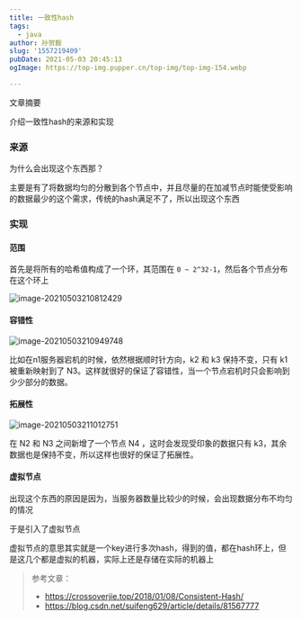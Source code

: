 ```yaml
---
title: 一致性hash
tags:
  - java
author: 孙贺毅
slug: '1557219409'
pubDate: 2021-05-03 20:45:13
ogImage: https://top-img.pupper.cn/top-img/top-img-154.webp

---
```


文章摘要

介绍一致性hash的来源和实现

<!-- more -->

### 来源

为什么会出现这个东西那？

主要是有了将数据均匀的分散到各个节点中，并且尽量的在加减节点时能使受影响的数据最少的这个需求，传统的hash满足不了，所以出现这个东西

### 实现

#### 范围

首先是将所有的哈希值构成了一个环，其范围在 `0 ~ 2^32-1`，然后各个节点分布在这个环上

![image-20210503210812429](https://gitee.com/flow_disaster/blog-map-bed/raw/master/img/image-20210503210812429.png)

#### 容错性

![image-20210503210949748](https://gitee.com/flow_disaster/blog-map-bed/raw/master/img/image-20210503210949748.png)

比如在n1服务器宕机的时候，依然根据顺时针方向，k2 和 k3 保持不变，只有 k1 被重新映射到了 N3。这样就很好的保证了容错性，当一个节点宕机时只会影响到少少部分的数据。

#### 拓展性

![image-20210503211012751](https://gitee.com/flow_disaster/blog-map-bed/raw/master/img/image-20210503211012751.png)

在 N2 和 N3 之间新增了一个节点 N4 ，这时会发现受印象的数据只有 k3，其余数据也是保持不变，所以这样也很好的保证了拓展性。

#### 虚拟节点

出现这个东西的原因是因为，当服务器数量比较少的时候，会出现数据分布不均匀的情况

于是引入了虚拟节点

虚拟节点的意思其实就是一个key进行多次hash，得到的值，都在hash环上，但是这几个都是虚拟的机器，实际上还是存储在实际的机器上

> 参考文章：
>
> - https://crossoverjie.top/2018/01/08/Consistent-Hash/
> - https://blog.csdn.net/suifeng629/article/details/81567777